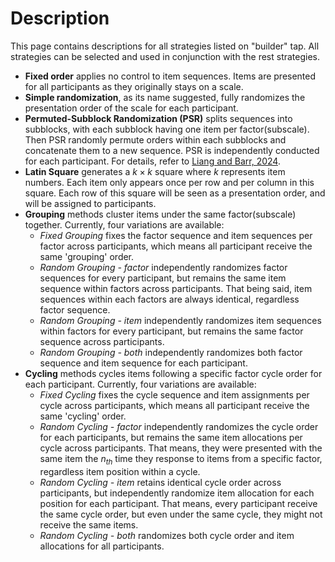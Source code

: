 # Description

This page contains descriptions for all strategies listed on "builder" tap. All strategies can be selected and used in conjunction with the rest strategies.

- **Fixed order** applies no control to item sequences. Items are presented for all participants as they originally stays on a scale.
- **Simple randomization**, as its name suggested, fully randomizes the presentation order of the scale for each participant.
- **Permuted-Subblock Randomization (PSR)** splits sequences into subblocks, with each subblock having one item per factor(subscale). Then PSR randomly permute orders within each subblocks and concatenate them to a new sequence. PSR is independently conducted for each participant. For details, refer to [Liang and Barr, 2024](https://pubmed.ncbi.nlm.nih.gov/39666537/).
- **Latin Square** generates a $k \times k$ square where $k$ represents item numbers. Each item only appears once per row and per column in this square. Each row of this square will be seen as a presentation order, and will be assigned to participants.
- **Grouping** methods cluster items under the same factor(subscale) together. Currently, four variations are available:
    - *Fixed Grouping* fixes the factor sequence and item sequences per factor across participants, which means all participant receive the same 'grouping' order.
    - *Random Grouping - factor* independently randomizes factor sequences for every participant, but remains the same item sequence within factors across participants. That being said, item sequences within each factors are always identical, regardless factor sequence.
    - *Random Grouping - item* independently randomizes item sequences within factors for every participant, but remains the same factor sequence across participants.
    - *Random Grouping - both* independently randomizes both factor sequence and item sequence for each participant.
- **Cycling** methods cycles items following a specific factor cycle order for each participant. Currently, four variations are available:
    - *Fixed Cycling* fixes the cycle sequence and item assignments per cycle across participants, which means all participant receive the same 'cycling' order.
    - *Random Cycling - factor* independently randomizes the cycle order for each participants, but remains the same item allocations per cycle across participants. That means, they were presented with the same item the $n_{th}$ time they response to items from a specific factor, regardless item position within a cycle.
    - *Random Cycling - item* retains identical cycle order across participants, but independently randomize item allocation for each position for each participant. That means, every participant receive the same cycle order, but even under the same cycle, they might not receive the same items.
    - *Random Cycling - both* randomizes both cycle order and item allocations for all participants.
	  
